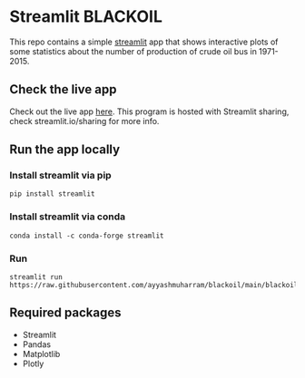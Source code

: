 # Streamlit BLACKOIL
This repo contains a simple [streamlit](https://streamlit.io) app that shows interactive plots of some statistics about the number of production of crude oil bus in 1971-2015.

## Check the live app
Check out the live app [here](https://share.streamlit.io/ayyashmuharram/blackoil/main/blackoil.py). This program is hosted with Streamlit sharing, check streamlit.io/sharing for more info.

## Run the app locally
### Install streamlit via pip
```
pip install streamlit
```
### Install streamlit via conda
```
conda install -c conda-forge streamlit
```
### Run
```
streamlit run https://raw.githubusercontent.com/ayyashmuharram/blackoil/main/blackoil.py
```
## Required packages
- Streamlit
- Pandas
- Matplotlib
- Plotly
